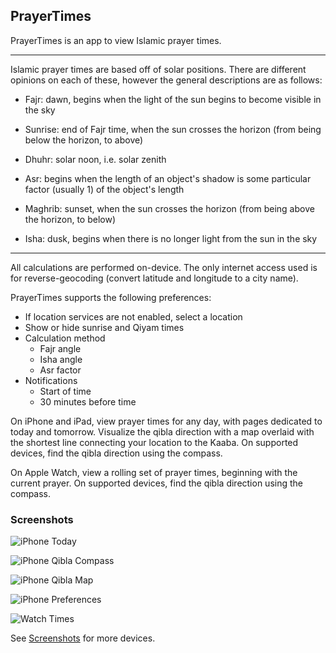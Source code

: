 ## PrayerTimes

PrayerTimes is an app to view Islamic prayer times.

---

Islamic prayer times are based off of solar positions. There are different opinions on each of these, however the general
descriptions are as follows:

- Fajr: dawn, begins when the light of the sun begins to become visible in the sky

- Sunrise: end of Fajr time, when the sun crosses the horizon (from being below the horizon, to above)

- Dhuhr: solar noon, i.e. solar zenith

- Asr: begins when the length of an object's shadow is some particular factor (usually 1) of the object's length

- Maghrib: sunset, when the sun crosses the horizon (from being above the horizon, to below)

- Isha: dusk, begins when there is no longer light from the sun in the sky

---

All calculations are performed on-device. The only internet access used is for reverse-geocoding (convert latitude and longitude to a city name).

PrayerTimes supports the following preferences:

- If location services are not enabled, select a location
- Show or hide sunrise and Qiyam times
- Calculation method
    - Fajr angle
    - Isha angle
    - Asr factor
- Notifications
    - Start of time
    - 30 minutes before time

On iPhone and iPad, view prayer times for any day, with pages dedicated to today and tomorrow.
Visualize the qibla direction with a map overlaid with the shortest
line connecting your location to the Kaaba. On supported devices, find
the qibla direction using the compass.

On Apple Watch, view a rolling set of prayer times, beginning with the
current prayer. On supported devices, find the qibla direction using
the compass.


### Screenshots

![iPhone Today](docs/Screenshots/iPhone14%2C3/0_today.png)

![iPhone Qibla Compass](docs/Screenshots/iPhone14%2C3/2_qibla_compass.png)

![iPhone Qibla Map](docs/Screenshots/iPhone14%2C3/2_qibla_map.png)

![iPhone Preferences](docs/Screenshots/iPhone14%2C3/3_preferences.png)

![Watch Times](docs/Screenshots/Watch7%2C4/0_today.png)

See [Screenshots](docs/Screenshots/) for more devices.
